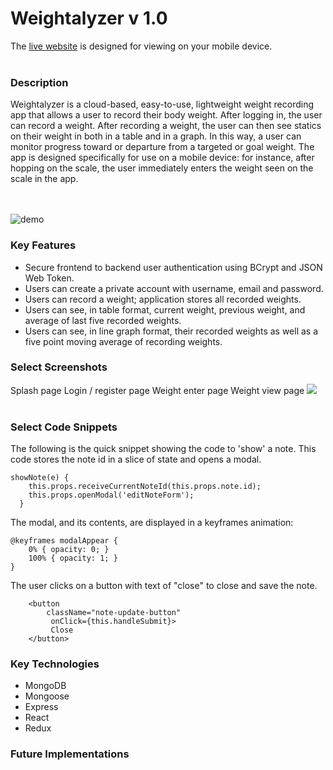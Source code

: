 # Weightalyzer v 1.0

The [live website](http://weightalyzer.herokuapp.com/#/) is designed for viewing on your mobile device.
<br></br>

### Description
Weightalyzer is a cloud-based, easy-to-use, lightweight weight recording app that allows a user to record their body weight.  After logging in, the user can record a weight.  After recording a weight, the user can then see statics on their weight in both in a table and in a graph.  In this way, a user can monitor progress toward or departure from a targeted or goal weight.  The app is designed specifically for use on a mobile device:  for instance, after hopping on the scale, the user immediately enters the weight seen on the scale in the app.

<br></br>
![demo](https://media.giphy.com/media/RGXQXa62TAkiqiBFci/giphy.gif)

### Key Features
  * Secure frontend to backend user authentication using BCrypt and JSON Web Token.
  * Users can create a private account with username, email and password.
  * Users can record a weight; application stores all recorded weights.
  * Users can see, in table format, current weight, previous weight, and average of last five recorded weights.
  * Users can see, in line graph format, their recorded weights as well as a five point moving average of recording weights.
  
### Select Screenshots
Splash page
Login / register page
Weight enter page
Weight view page
<img src="https://sk-github-screenshots.s3-us-west-1.amazonaws.com/Screen+Shot+2019-11-15+at+11.28.58+AM.png" /><br></br>

### Select Code Snippets
The following is the quick snippet showing the code to 'show' a note.  This code stores the note id in a slice of state and opens a modal.
```
showNote(e) {
    this.props.receiveCurrentNoteId(this.props.note.id);
    this.props.openModal('editNoteForm');
  }
```
The modal, and its contents, are displayed in a keyframes animation:
```
@keyframes modalAppear { 
    0% { opacity: 0; }
    100% { opacity: 1; }
}
```
The user clicks on a button with text of "close" to close and save the note.
```
    <button
        className="note-update-button"
         onClick={this.handleSubmit}>
         Close
    </button>
```

### Key Technologies
  * MongoDB
  * Mongoose
  * Express
  * React
  * Redux
  

### Future Implementations


